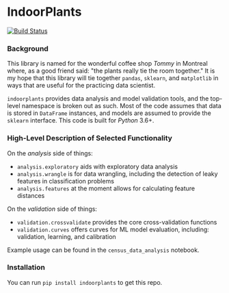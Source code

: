 # IndoorPlants

[![Build Status](https://travis-ci.org/lermana/indoorplants.svg?branch=master)](https://travis-ci.org/lermana/indoorplants)

### Background

This library is named for the wonderful coffee shop _Tommy_ in Montreal where, as a good friend said: "the plants really tie the room together." It is my hope that this library will tie together `pandas`, `sklearn`, and `matplotlib` in ways that are useful for the practicing data scientist.

`indoorplants` provides data analysis and model validation tools, and the top-level namespace is broken out as such. Most of the code assumes that data is stored in `DataFrame` instances, and models are assumed to provide the `sklearn` interface. This code is built for *Python* 3.6+.

### High-Level Description of Selected Functionality

On the _analysis_ side of things:
- `analysis.exploratory` aids with exploratory data analysis
- `analysis.wrangle` is for data wrangling, including the detection of leaky features in classification problems
- `analysis.features` at the moment allows for calculating feature distances

On the _validation_ side of things:
- `validation.crossvalidate` provides the core cross-validation functions
- `validation.curves` offers curves for ML model evaluation, including: validation, learning, and calibration

Example usage can be found in the `census_data_analysis` notebook.

### Installation

You can run `pip install indoorplants` to get this repo.
